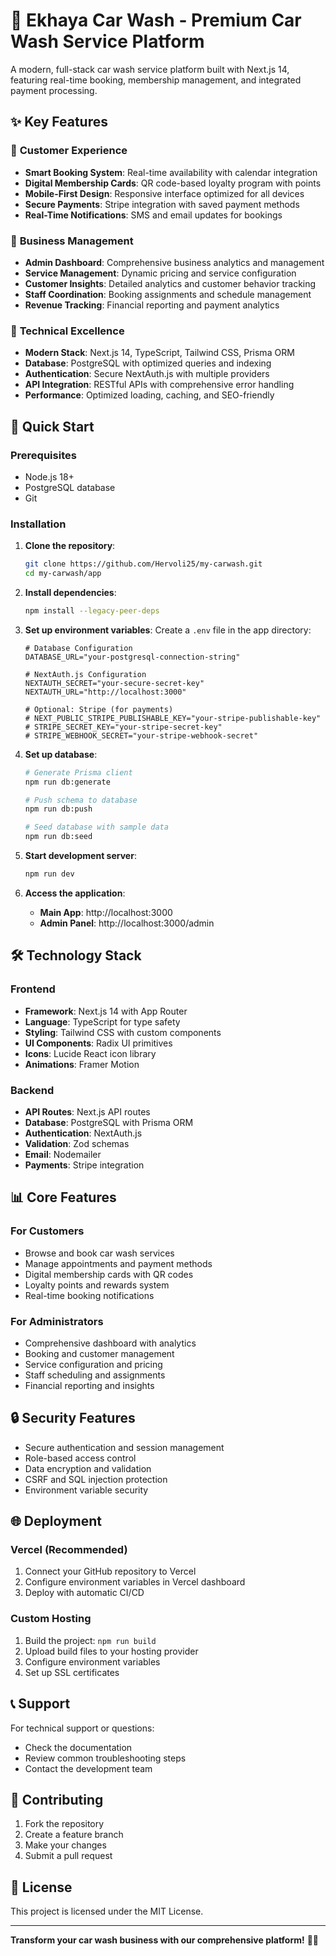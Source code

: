 # 🚗 Ekhaya Car Wash - Premium Car Wash Service Platform

A modern, full-stack car wash service platform built with Next.js 14, featuring real-time booking, membership management, and integrated payment processing.

## ✨ **Key Features**

### 🎯 **Customer Experience**
- **Smart Booking System**: Real-time availability with calendar integration
- **Digital Membership Cards**: QR code-based loyalty program with points
- **Mobile-First Design**: Responsive interface optimized for all devices
- **Secure Payments**: Stripe integration with saved payment methods
- **Real-Time Notifications**: SMS and email updates for bookings

### 🏢 **Business Management**
- **Admin Dashboard**: Comprehensive business analytics and management
- **Service Management**: Dynamic pricing and service configuration
- **Customer Insights**: Detailed analytics and customer behavior tracking
- **Staff Coordination**: Booking assignments and schedule management
- **Revenue Tracking**: Financial reporting and payment analytics

### 🔧 **Technical Excellence**
- **Modern Stack**: Next.js 14, TypeScript, Tailwind CSS, Prisma ORM
- **Database**: PostgreSQL with optimized queries and indexing
- **Authentication**: Secure NextAuth.js with multiple providers
- **API Integration**: RESTful APIs with comprehensive error handling
- **Performance**: Optimized loading, caching, and SEO-friendly

## 🚀 **Quick Start**

### Prerequisites
- Node.js 18+ 
- PostgreSQL database
- Git

### Installation

1. **Clone the repository**:
   ```bash
   git clone https://github.com/Hervoli25/my-carwash.git
   cd my-carwash/app
   ```

2. **Install dependencies**:
   ```bash
   npm install --legacy-peer-deps
   ```

3. **Set up environment variables**:
   Create a `.env` file in the app directory:
   ```env
   # Database Configuration
   DATABASE_URL="your-postgresql-connection-string"

   # NextAuth.js Configuration
   NEXTAUTH_SECRET="your-secure-secret-key"
   NEXTAUTH_URL="http://localhost:3000"

   # Optional: Stripe (for payments)
   # NEXT_PUBLIC_STRIPE_PUBLISHABLE_KEY="your-stripe-publishable-key"
   # STRIPE_SECRET_KEY="your-stripe-secret-key"
   # STRIPE_WEBHOOK_SECRET="your-stripe-webhook-secret"
   ```

4. **Set up database**:
   ```bash
   # Generate Prisma client
   npm run db:generate

   # Push schema to database
   npm run db:push

   # Seed database with sample data
   npm run db:seed
   ```

5. **Start development server**:
   ```bash
   npm run dev
   ```

6. **Access the application**:
   - **Main App**: http://localhost:3000
   - **Admin Panel**: http://localhost:3000/admin

## 🛠 **Technology Stack**

### **Frontend**
- **Framework**: Next.js 14 with App Router
- **Language**: TypeScript for type safety
- **Styling**: Tailwind CSS with custom components
- **UI Components**: Radix UI primitives
- **Icons**: Lucide React icon library
- **Animations**: Framer Motion

### **Backend**
- **API Routes**: Next.js API routes
- **Database**: PostgreSQL with Prisma ORM
- **Authentication**: NextAuth.js
- **Validation**: Zod schemas
- **Email**: Nodemailer
- **Payments**: Stripe integration

## 📊 **Core Features**

### **For Customers**
- Browse and book car wash services
- Manage appointments and payment methods
- Digital membership cards with QR codes
- Loyalty points and rewards system
- Real-time booking notifications

### **For Administrators**
- Comprehensive dashboard with analytics
- Booking and customer management
- Service configuration and pricing
- Staff scheduling and assignments
- Financial reporting and insights

## 🔒 **Security Features**

- Secure authentication and session management
- Role-based access control
- Data encryption and validation
- CSRF and SQL injection protection
- Environment variable security

## 🌐 **Deployment**

### Vercel (Recommended)
1. Connect your GitHub repository to Vercel
2. Configure environment variables in Vercel dashboard
3. Deploy with automatic CI/CD

### Custom Hosting
1. Build the project: `npm run build`
2. Upload build files to your hosting provider
3. Configure environment variables
4. Set up SSL certificates

## 📞 **Support**

For technical support or questions:
- Check the documentation
- Review common troubleshooting steps
- Contact the development team

## 🤝 **Contributing**

1. Fork the repository
2. Create a feature branch
3. Make your changes
4. Submit a pull request

## 📄 **License**

This project is licensed under the MIT License.

---

**Transform your car wash business with our comprehensive platform!** 🚗✨
